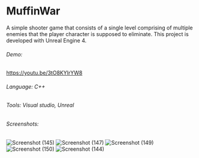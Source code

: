 # MuffinWar

A simple shooter game that consists of a single level comprising of multiple enemies that the player character is supposed to eliminate.
This project is developed with Unreal Engine 4.

###### Demo:
https://youtu.be/3tO8KYIrYW8

###### Language: C++

###### Tools: Visual studio, Unreal

###### Screenshots:
![Screenshot (145)](https://user-images.githubusercontent.com/19874814/235454019-c9c2b328-8fda-48b9-939b-8853d2fa0306.png)
![Screenshot (147)](https://user-images.githubusercontent.com/19874814/235454024-534d0653-0145-418a-8d83-9c0a3c52cd93.png)
![Screenshot (149)](https://user-images.githubusercontent.com/19874814/235454029-859dcf86-1c1c-4df6-b7fc-868ea084aa31.png)
![Screenshot (150)](https://user-images.githubusercontent.com/19874814/235454039-f907f850-f8a0-4b6f-840a-197b91a235f9.png)
![Screenshot (144)](https://user-images.githubusercontent.com/19874814/235454003-31693098-5def-4046-9df8-96e509144488.png)
